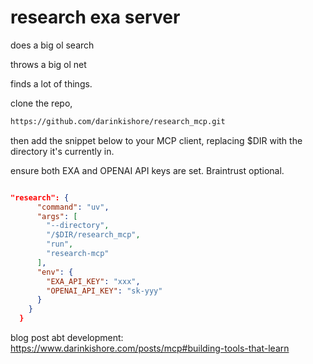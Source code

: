 # research exa server

does a big ol search

throws a big ol net

finds a lot of things. 

clone the repo,

```bash
https://github.com/darinkishore/research_mcp.git
```

then add the snippet below to your MCP client, replacing $DIR with the directory it's currently in.

ensure both EXA and OPENAI API keys are set. Braintrust optional. 

```json

"research": {
      "command": "uv",
      "args": [
        "--directory",
        "/$DIR/research_mcp",
        "run",
        "research-mcp"
      ],
      "env": {
        "EXA_API_KEY": "xxx",
        "OPENAI_API_KEY": "sk-yyy"
      }
    }
  }

```



blog post abt development: https://www.darinkishore.com/posts/mcp#building-tools-that-learn
